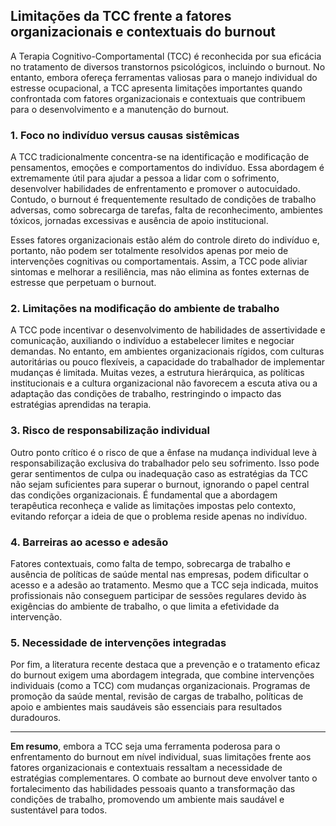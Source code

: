 
## Limitações da TCC frente a fatores organizacionais e contextuais do burnout

A Terapia Cognitivo-Comportamental (TCC) é reconhecida por sua eficácia no tratamento de diversos transtornos psicológicos, incluindo o burnout. No entanto, embora ofereça ferramentas valiosas para o manejo individual do estresse ocupacional, a TCC apresenta limitações importantes quando confrontada com fatores organizacionais e contextuais que contribuem para o desenvolvimento e a manutenção do burnout.

### 1. Foco no indivíduo versus causas sistêmicas

A TCC tradicionalmente concentra-se na identificação e modificação de pensamentos, emoções e comportamentos do indivíduo. Essa abordagem é extremamente útil para ajudar a pessoa a lidar com o sofrimento, desenvolver habilidades de enfrentamento e promover o autocuidado. Contudo, o burnout é frequentemente resultado de condições de trabalho adversas, como sobrecarga de tarefas, falta de reconhecimento, ambientes tóxicos, jornadas excessivas e ausência de apoio institucional.

Esses fatores organizacionais estão além do controle direto do indivíduo e, portanto, não podem ser totalmente resolvidos apenas por meio de intervenções cognitivas ou comportamentais. Assim, a TCC pode aliviar sintomas e melhorar a resiliência, mas não elimina as fontes externas de estresse que perpetuam o burnout.

### 2. Limitações na modificação do ambiente de trabalho

A TCC pode incentivar o desenvolvimento de habilidades de assertividade e comunicação, auxiliando o indivíduo a estabelecer limites e negociar demandas. No entanto, em ambientes organizacionais rígidos, com culturas autoritárias ou pouco flexíveis, a capacidade do trabalhador de implementar mudanças é limitada. Muitas vezes, a estrutura hierárquica, as políticas institucionais e a cultura organizacional não favorecem a escuta ativa ou a adaptação das condições de trabalho, restringindo o impacto das estratégias aprendidas na terapia.

### 3. Risco de responsabilização individual

Outro ponto crítico é o risco de que a ênfase na mudança individual leve à responsabilização exclusiva do trabalhador pelo seu sofrimento. Isso pode gerar sentimentos de culpa ou inadequação caso as estratégias da TCC não sejam suficientes para superar o burnout, ignorando o papel central das condições organizacionais. É fundamental que a abordagem terapêutica reconheça e valide as limitações impostas pelo contexto, evitando reforçar a ideia de que o problema reside apenas no indivíduo.

### 4. Barreiras ao acesso e adesão

Fatores contextuais, como falta de tempo, sobrecarga de trabalho e ausência de políticas de saúde mental nas empresas, podem dificultar o acesso e a adesão ao tratamento. Mesmo que a TCC seja indicada, muitos profissionais não conseguem participar de sessões regulares devido às exigências do ambiente de trabalho, o que limita a efetividade da intervenção.

### 5. Necessidade de intervenções integradas

Por fim, a literatura recente destaca que a prevenção e o tratamento eficaz do burnout exigem uma abordagem integrada, que combine intervenções individuais (como a TCC) com mudanças organizacionais. Programas de promoção da saúde mental, revisão de cargas de trabalho, políticas de apoio e ambientes mais saudáveis são essenciais para resultados duradouros.

---

**Em resumo**, embora a TCC seja uma ferramenta poderosa para o enfrentamento do burnout em nível individual, suas limitações frente aos fatores organizacionais e contextuais ressaltam a necessidade de estratégias complementares. O combate ao burnout deve envolver tanto o fortalecimento das habilidades pessoais quanto a transformação das condições de trabalho, promovendo um ambiente mais saudável e sustentável para todos.
```
